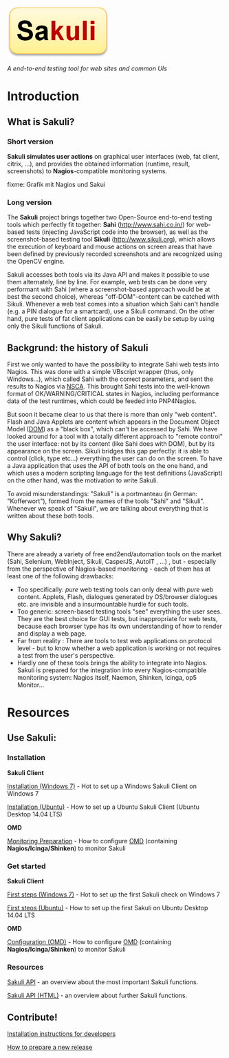 ![sakuli-logo](./docs/pics/sakuli-logo.png) 

*A end-to-end testing tool for web sites and common UIs*
# Introduction
## What is Sakuli? 
### Short version
**Sakuli simulates user actions** on graphical user interfaces (web, fat client, citrix, …), and provides the obtained information (runtime, result, screenshots) to **Nagios**-compatible monitoring systems. 

fixme: Grafik mit Nagios und Sakui
###  Long version 
The **Sakuli** project brings together two Open-Source end-to-end testing tools which perfectly fit together: **Sahi** (http://www.sahi.co.in/) for web-based tests (injecting JavaScript code into the browser), as well as the screenshot-based testing tool **Sikuli** (http://www.sikuli.org), which allows the execution of keyboard and mouse actions on screen areas that have been defined by previously recorded screenshots and are recognized using the OpenCV engine. 

Sakuli accesses both tools via its Java API and makes it possible to use them alternately, line by line. For example, web tests can be done very performant with Sahi (where a screenshot-based approach would be at best the second choice), whereas "off-DOM"-content can be catched with Sikuli. Whenever a web test comes into a situation which Sahi can't handle (e.g. a PIN dialogue for a smartcard), use a Sikuli command. On the other hand, pure tests of fat client applications can be easily be setup by using only the Sikuli functions of Sakuli.

## Backgrund: the history of Sakuli
First we only wanted to have the possibility to integrate Sahi web tests into Nagios. This was done with a simple VBscript wrapper (thus, only Windows...), which called Sahi with the correct parameters, and sent the results to Nagios via [NSCA](http://exchange.nagios.org/directory/Addons/Passive-Checks/NSCA--2D-Nagios-Service-Check-Acceptor/details). This brought Sahi tests into the well-known format of OK/WARNING/CRITICAL states in Nagios, including performance data of the test runtimes, which could be feeded into PNP4Nagios. 

But soon it became clear to us that there is more than only "web content". Flash and Java Applets are content which appears in the Document Object Model ([DOM](http://de.wikipedia.org/wiki/Document_Object_Model)) as a "black box", which can't be accessed by Sahi. 
We have looked around for a tool with a totally different approach to "remote control" the user interface: not by its content (like Sahi does with DOM), but by its appearance on the screen. Sikuli bridges this gap perfectly: it is able to control (click, type etc...) everything the user can do on the screen. 
To have a Java application that uses the API of both tools on the one hand, and which uses a modern scripting language for the test definitions (JavaScript) on the other hand, was the motivation to write Sakuli. 

To avoid misunderstandings: "Sakuli" is a portmanteau (in German: "Kofferwort"), formed from the names of the tools "Sahi" and "Sikuli". Whenever we speak of "Sakuli", we are talking about everything that is written about these both tools.  

## Why Sakuli? 
There are already a variety of free end2end/automation tools on the market (Sahi, Selenium, WebInject, Sikuli, CasperJS, AutoIT , ...) , but - especially from the perspective of Nagios-based monitoring - each of them has at least one of the following drawbacks: 

* Too specifically: *pure* web testing tools can only deeal with *pure* web content. Applets, Flash, dialogues generated by OS/browser dialogues etc. are invisible and a insurmountable hurdle for such tools.
* Too generic: screen-based testing tools "see" everything the user sees. They are the best choice for GUI tests, but inappropriate for web tests, because each browser type has its own understanding of how to render and display a web page. 
* Far from reality : There are tools to test web applications on protocol level - but to know whether a web application is working or not requires a test from the user's perspective. 
* Hardly one of these tools brings the ability to integrate into Nagios. Sakuli is prepared for the integration into every Nagios-compatible monitoring system: Nagios itself, Naemon, Shinken, Icinga, op5 Monitor... 

# Resources
## Use Sakuli: 
### Installation 
**Sakuli Client**

[Installation (Windows 7)](./docs/installation-windows.md) - Hot to set up a Windows Sakuli Client on Windows 7

[Installation (Ubuntu)](./docs/installation-ubuntu.md) - How to set up a Ubuntu Sakuli Client (Ubuntu Desktop 14.04 LTS)

**OMD**

[Monitoring Preparation](./docs/installation-omd.md) - How to configure [OMD](http://www.omdistro.org) (containing **Nagios/Icinga/Shinken**) to monitor Sakuli

### Get started

**Sakuli Client**

[First steps (Windows 7)](./docs/firststeps-windows.md) - Hot to set up the first Sakuli check on Windows 7

[First steos (Ubuntu)](./docs/firststeps-ubuntu.md) - How to set up the first Sakuli on Ubuntu Desktop 14.04 LTS

**OMD**

[Configuration (OMD)](./docs/installation-omd.md) - How to configure [OMD](http://www.omdistro.org) (containing **Nagios/Icinga/Shinken**) to monitor Sakuli
### Resources
[Sakuli API](./docs/sakuli-api.md) - an overview about the most important Sakuli functions. 

[Sakuli API (HTML)](http://htmlpreview.github.io/?https://github.com/ConSol/sakuli/blob/master/docs/api/index.html) - an overview about further Sakuli functions.  

## Contribute! 
[Installation instructions for developers](./docs/development/developer_maven_local_repo_instructions.md)

[How to prepare a new release](./docs/development/how-to-release.md)

